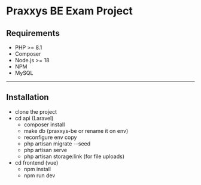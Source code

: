 # Praxxys BE Exam Project

## Requirements

-   PHP >= 8.1
-   Composer
-   Node.js >= 18
-   NPM
-   MySQL

---

## Installation

-   clone the project
-   cd api (Laravel)
    -   composer install
    -   make db (praxxys-be or rename it on env)
    -   reconfigure env copy
    -   php artisan migrate --seed
    -   php artisan serve
    -   php artisan storage:link (for file uploads)
-   cd frontend (vue)
    -   npm install
    -   npm run dev
